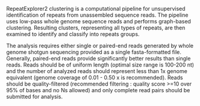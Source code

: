 RepeatExplorer2 clustering is a computational pipeline for unsupervised identification of repeats from unassembled sequence reads. 
The pipeline uses low-pass whole genome sequence reads and performs graph-based clustering. 
Resulting clusters, representing all types of repeats, are then examined to identify and classify into repeats groups.

The analysis requires either single or paired-end reads generated by whole genome shotgun sequencing provided as a single fasta-formatted file.
Generally, paired-end reads provide significantly better results than single reads. 
Reads should be of uniform length (optimal size range is 100-200 nt) 
and the number of analyzed reads should represent less than 1x genome equivalent (genome coverage of 0.01 - 0.50 x is recommended). 
Reads should be quality-filtered (recommended filtering : quality score >=10 over 95% of bases and no Ns allowed)
and only complete read pairs should be submitted for analysis. 
